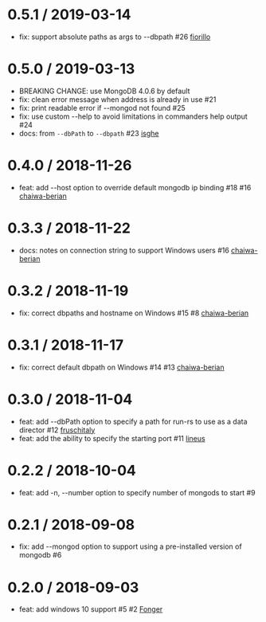 0.5.1 / 2019-03-14
==================
 * fix: support absolute paths as args to --dbpath #26 [fiorillo](https://github.com/fiorillo)

0.5.0 / 2019-03-13
==================
 * BREAKING CHANGE: use MongoDB 4.0.6 by default
 * fix: clean error message when address is already in use #21
 * fix: print readable error if --mongod not found #25
 * fix: use custom --help to avoid limitations in commanders help output #24
 * docs: from `--dbPath` to `--dbpath` #23 [isghe](https://github.com/isghe)

0.4.0 / 2018-11-26
==================
 * feat: add --host option to override default mongodb ip binding #18 #16 [chaiwa-berian](https://github.com/chaiwa-berian)

0.3.3 / 2018-11-22
==================
 * docs: notes on connection string to support Windows users #16 [chaiwa-berian](https://github.com/chaiwa-berian)

0.3.2 / 2018-11-19
==================
 * fix: correct dbpaths and hostname on Windows #15 #8 [chaiwa-berian](https://github.com/chaiwa-berian)

0.3.1 / 2018-11-17
==================
 * fix: correct default dbpath on Windows #14 #13 [chaiwa-berian](https://github.com/chaiwa-berian)

0.3.0 / 2018-11-04
==================
 * feat: add --dbPath option to specify a path for run-rs to use as a data director #12 [fruschitaly](https://github.com/fruschitaly)
 * feat: add the ability to specify the starting port #11 [lineus](https://github.com/lineus)

0.2.2 / 2018-10-04
==================
 * feat: add -n, --number option to specify number of mongods to start #9

0.2.1 / 2018-09-08
==================
 * fix: add --mongod option to support using a pre-installed version of mongodb #6

0.2.0 / 2018-09-03
==================
 * feat: add windows 10 support #5 #2 [Fonger](https://github.com/Fonger)
